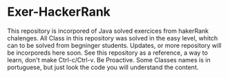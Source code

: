 # Exer-HackerRank
This repository is incorpored of Java solved exercices from hakerRank chalenges. 
All Class in this repository was solved in the easy level, whitch can to be solved from begninger students. 
Updates, or more repository will be incorporeds here soon. 
See this repository as a reference, a way to learn, don't make Ctrl-c/Ctrl-v. Be Proactive.
Some Classes names is in portuguese, but just look the code you will understand the content.

